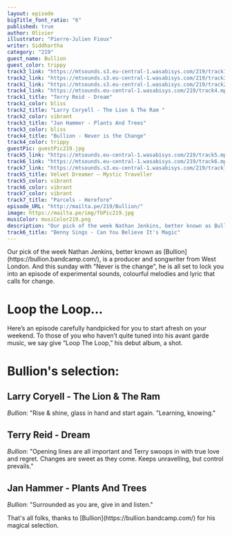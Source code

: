 ```yaml
---
layout: episode
bigTitle_font_ratio: "6"
published: true
author: Olivier
illustrator: "Pierre-Julien Fieux"
writer: Siddhartha
category: "219"
guest_name: Bullion
guest_color: trippy
track3_link: "https://mtsounds.s3.eu-central-1.wasabisys.com/219/track1.mp3"
track2_link: "https://mtsounds.s3.eu-central-1.wasabisys.com/219/track3.mp3"
track1_link: "https://mtsounds.s3.eu-central-1.wasabisys.com/219/track2.mp3"
track4_link: "https://mtsounds.eu-central-1.wasabisys.com/219/track4.mp3"
track1_title: "Terry Reid - Dream"
track1_color: bliss
track2_title: "Larry Coryell - The Lion & The Ram "
track2_color: vibrant
track3_title: "Jan Hammer - Plants And Trees"
track3_color: bliss
track4_title: "Bullion - Never is the Change"
track4_color: trippy
guestPic: guestPic219.jpg
track5_link: "https://mtsounds.eu-central-1.wasabisys.com/219/track5.mp3"
track6_link: "https://mtsounds.eu-central-1.wasabisys.com/219/track6.mp3"
track7_link: "https://mtsounds.s3.eu-central-1.wasabisys.com/219/track7.mp3"
track5_title: Velvet Dreamer – Mystic Traveller
track5_color: vibrant
track6_color: vibrant
track7_color: vibrant
track7_title: "Parcels - Herefore"
episode_URL: "http://mailta.pe/219/Bullion/"
image: https://mailta.pe/img/fbPic219.jpg
musiColor: musiColor219.png
description: "Our pick of the week Nathan Jenkins, better known as Bullion, is a producer and songwriter from West London. And this sunday with 'Never is the change', he is all set to lock you into an episode of experimental sounds, colourful melodies and lyric that calls for change."
track6_title: "Benny Sings - Can You Believe It's Magic"
---
```

<p id="introduction">Our pick of the week Nathan Jenkins, better known as [Bullion](https://bullion.bandcamp.com/), is a producer and songwriter from West London. And this sunday with "Never is the change", he is all set to lock you into an episode of experimental sounds, colourful melodies and lyric that calls for change.</p>

# Loop the Loop...

Here’s an episode carefully handpicked for you to start afresh on your weekend. To those of you who haven’t quite tuned into his avant garde music, we say give “Loop The Loop,” his debut album, a shot.    
 
# Bullion's selection:

## Larry Coryell - The Lion & The Ram
_Bullion_: "Rise & shine, glass in hand and start again. "Learning, knowing."

## Terry Reid - Dream
_Bullion_: "Opening lines are all important and Terry swoops in with true love and regret. Changes are sweet as they come. Keeps unravelling, but control prevails."

## Jan Hammer - Plants And Trees
_Bullion_: "Surrounded as you are, give in and listen."


<p id="outroduction">
That's all folks, thanks to [Bullion](https://bullion.bandcamp.com/) for his magical selection.</p>
